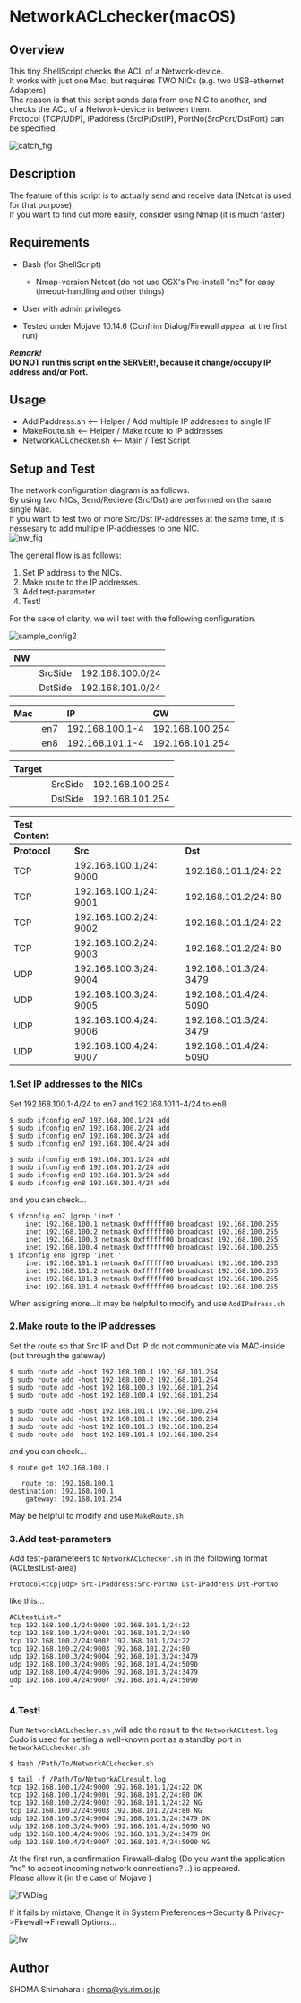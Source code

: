 # NetworkACLchecker(macOS)

## Overview
This tiny ShellScript checks the ACL of a Network-device.  
It works with just one Mac, but requires TWO NICs (e.g. two USB-ethernet Adapters).  
The reason is that this script sends data from one NIC to another, and checks the ACL of a Network-device in between them.  
Protocol (TCP/UDP), IPaddress (SrcIP/DstIP), PortNo(SrcPort/DstPort) can be specified.  

![catch_fig](https://user-images.githubusercontent.com/49780970/69261960-f00d6180-0c05-11ea-8322-54f73bdaece7.gif)


## Description
The feature of this script is to actually send and receive data (Netcat is used for that purpose).  
If you want to find out more easily, consider using Nmap (it is much faster)

## Requirements
- Bash (for ShellScript)
  - Nmap-version Netcat (do not use OSX's Pre-install "nc" for easy timeout-handling and other things)
- User with admin privileges

- Tested under Mojave 10.14.6 (Confrim Dialog/Firewall appear at the first run)

***Remark!***  
**DO NOT run this script on the SERVER!, because it change/occupy IP address and/or Port.**

## Usage
- AddIPaddress.sh  <-- Helper / Add multiple IP addresses to single IF
- MakeRoute.sh    <-- Helper / Make route to IP addresses
- NetworkACLchecker.sh   <-- Main / Test Script

## Setup and Test
The network configuration diagram is as follows.  
By using two NICs, Send/Recieve (Src/Dst) are performed on the same single Mac.  
If you want to test two or more Src/Dst IP-addresses at the same time, it is nessesary to add multiple IP-addresses to one NIC.  
![nw_fig](https://user-images.githubusercontent.com/49780970/69229256-75722100-0bc8-11ea-9339-878b1dd21d01.jpg)

The general flow is as follows:
1. Set IP address to the NICs. 
2. Make route to the IP addresses.  
3. Add test-parameter.  
4. Test!

For the sake of clarity, we will test with the following configuration.  

![sample_config2](https://user-images.githubusercontent.com/49780970/69381951-44ddd480-0cf9-11ea-9cfe-bdd3e099dfc7.jpg)

|NW|||
|:--|:--|:--|
||SrcSide|192.168.100.0/24|
||DstSide|192.168.101.0/24|


|Mac     ||IP|GW|
|:--|:--|:--|:--|
||en7|192.168.100.1-4|192.168.100.254|
||en8|192.168.101.1-4|192.168.101.254|


|Target|||
|:--|:--|:--|
||SrcSide|192.168.100.254|
||DstSide|192.168.101.254|


|**Test Content**|||
|:--|:--|:--|
|**Protocol**|**Src**|**Dst**|
|TCP|192.168.100.1/24: 9000|192.168.101.1/24: 22|
|TCP|192.168.100.1/24: 9001|192.168.101.2/24: 80|
|TCP|192.168.100.2/24: 9002|192.168.101.1/24: 22|
|TCP|192.168.100.2/24: 9003|192.168.101.2/24: 80|
|UDP|192.168.100.3/24: 9004|192.168.101.3/24: 3479|
|UDP|192.168.100.3/24: 9005|192.168.101.4/24: 5090|
|UDP|192.168.100.4/24: 9006|192.168.101.3/24: 3479|
|UDP|192.168.100.4/24: 9007|192.168.101.4/24: 5090|



### 1.Set IP addresses to the NICs
Set 192.168.100.1-4/24 to en7 and 192.168.101.1-4/24 to en8  
```
$ sudo ifconfig en7 192.168.100.1/24 add
$ sudo ifconfig en7 192.168.100.2/24 add
$ sudo ifconfig en7 192.168.100.3/24 add
$ sudo ifconfig en7 192.168.100.4/24 add

$ sudo ifconfig en8 192.168.101.1/24 add
$ sudo ifconfig en8 192.168.101.2/24 add
$ sudo ifconfig en8 192.168.101.3/24 add
$ sudo ifconfig en8 192.168.101.4/24 add
```
and you can check...
```
$ ifconfig en7 |grep 'inet '
    inet 192.168.100.1 netmask 0xffffff00 broadcast 192.168.100.255
    inet 192.168.100.2 netmask 0xffffff00 broadcast 192.168.100.255
    inet 192.168.100.3 netmask 0xffffff00 broadcast 192.168.100.255
    inet 192.168.100.4 netmask 0xffffff00 broadcast 192.168.100.255
$ ifconfig en8 |grep 'inet '
    inet 192.168.101.1 netmask 0xffffff00 broadcast 192.168.100.255
    inet 192.168.101.2 netmask 0xffffff00 broadcast 192.168.100.255
    inet 192.168.101.3 netmask 0xffffff00 broadcast 192.168.100.255
    inet 192.168.101.4 netmask 0xffffff00 broadcast 192.168.100.255
```
When assigning more...it may be helpful to modify and use `AddIPadress.sh`


### 2.Make route to the IP addresses 
Set the route so that Src IP and Dst IP do not communicate via MAC-inside (but through the gateway)
```
$ sudo route add -host 192.168.100.1 192.168.101.254
$ sudo route add -host 192.168.100.2 192.168.101.254
$ sudo route add -host 192.168.100.3 192.168.101.254
$ sudo route add -host 192.168.100.4 192.168.101.254

$ sudo route add -host 192.168.101.1 192.168.100.254
$ sudo route add -host 192.168.101.2 192.168.100.254
$ sudo route add -host 192.168.101.3 192.168.100.254
$ sudo route add -host 192.168.101.4 192.168.100.254
```
and you can check...
```
$ route get 192.168.100.1

   route to: 192.168.100.1
destination: 192.168.100.1
    gateway: 192.168.101.254
```
May be helpful to modify and use `MakeRoute.sh`


### 3.Add test-parameters
Add test-parameteers to `NetworkACLchecker.sh` in the following format (ACLtestList-area)  

`Protocol<tcp|udp> Src-IPaddress:Src-PortNo Dst-IPaddress:Dst-PortNo`


like this...
```
ACLtestList="
tcp 192.168.100.1/24:9000 192.168.101.1/24:22
tcp 192.168.100.1/24:9001 192.168.101.2/24:80
tcp 192.168.100.2/24:9002 192.168.101.1/24:22
tcp 192.168.100.2/24:9003 192.168.101.2/24:80
udp 192.168.100.3/24:9004 192.168.101.3/24:3479
udp 192.168.100.3/24:9005 192.168.101.4/24:5090
udp 192.168.100.4/24:9006 192.168.101.3/24:3479
udp 192.168.100.4/24:9007 192.168.101.4/24:5090
"
```

### 4.Test!
Run `NetworckACLchecker.sh` ,will add the result to the `NetworkACLtest.log`  
Sudo is used for setting a well-known port as a standby port in `NetworkACLchecker.sh`  
```
$ bash /Path/To/NetworkACLchecker.sh
```

```
$ tail -f /Path/To/NetworkACLresult.log
tcp 192.168.100.1/24:9000 192.168.101.1/24:22 OK
tcp 192.168.100.1/24:9001 192.168.101.2/24:80 OK
tcp 192.168.100.2/24:9002 192.168.101.1/24:22 NG
tcp 192.168.100.2/24:9003 192.168.101.2/24:80 NG
udp 192.168.100.3/24:9004 192.168.101.3/24:3479 OK
udp 192.168.100.3/24:9005 192.168.101.4/24:5090 NG
udp 192.168.100.4/24:9006 192.168.101.3/24:3479 OK
udp 192.168.100.4/24:9007 192.168.101.4/24:5090 NG
```
At the first run, a confirmation Firewall-dialog (Do you want the application "nc" to accept incoming network connections? ..) is appeared.  
Please allow it (in the case of Mojave )   

![FWDiag](https://user-images.githubusercontent.com/49780970/69227548-54f49780-0bc5-11ea-874f-d934da881d76.jpg)

If it fails by mistake, Change it in System Preferences->Security & Privacy->Firewall->Firewall Options...

![fw](https://user-images.githubusercontent.com/49780970/69275768-615a0e00-0c20-11ea-9bd9-7155b216a934.jpg)


## Author
SHOMA Shimahara : <shoma@yk.rim.or.jp>
